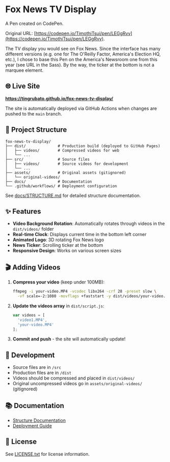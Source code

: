 # Fox News TV Display

A Pen created on CodePen.

Original URL: [https://codepen.io/TimothiTsui/pen/LEGgRvv](https://codepen.io/TimothiTsui/pen/LEGgRvv).

The TV display you would see on Fox News. Since the interface has many different versions (e.g. one for The O'Reilly Factor, America's Election HQ, etc.), I chose to base this Pen on the America's Newsroom one from this year (see URL in the Sass). By the way, the ticker at the bottom is not a marquee element.

## 🌐 Live Site

**https://tingrubato.github.io/fox-news-tv-display/**

The site is automatically deployed via GitHub Actions when changes are pushed to the `main` branch.

## 📁 Project Structure

```
fox-news-tv-display/
├── dist/              # Production build (deployed to GitHub Pages)
│   ├── videos/        # Compressed videos for web
│   └── ...
├── src/               # Source files
│   ├── videos/        # Source videos for development
│   └── ...
├── assets/            # Original assets (gitignored)
│   └── original-videos/
├── docs/              # Documentation
└── .github/workflows/ # Deployment configuration
```

See [docs/STRUCTURE.md](docs/STRUCTURE.md) for detailed structure documentation.

## ✨ Features

- **Video Background Rotation**: Automatically rotates through videos in the `dist/videos/` folder
- **Real-time Clock**: Displays current time in the bottom left corner
- **Animated Logo**: 3D rotating Fox News logo
- **News Ticker**: Scrolling ticker at the bottom
- **Responsive Design**: Works on various screen sizes

## 🎬 Adding Videos

1. **Compress your video** (keep under 100MB):
   ```bash
   ffmpeg -i your-video.MP4 -vcodec libx264 -crf 28 -preset slow \
     -vf scale=-2:1080 -movflags +faststart -y dist/videos/your-video.MP4
   ```

2. **Update the videos array** in `dist/script.js`:
   ```javascript
   var videos = [
     'video1.MP4',
     'your-video.MP4'
   ];
   ```

3. **Commit and push** - the site will automatically update!

## 🚀 Development

- Source files are in `/src`
- Production files are in `/dist`
- Videos should be compressed and placed in `dist/videos/`
- Original uncompressed videos go in `assets/original-videos/` (gitignored)

## 📚 Documentation

- [Structure Documentation](docs/STRUCTURE.md)
- [Deployment Guide](docs/DEPLOY.md)

## 📄 License

See [LICENSE.txt](LICENSE.txt) for license information.